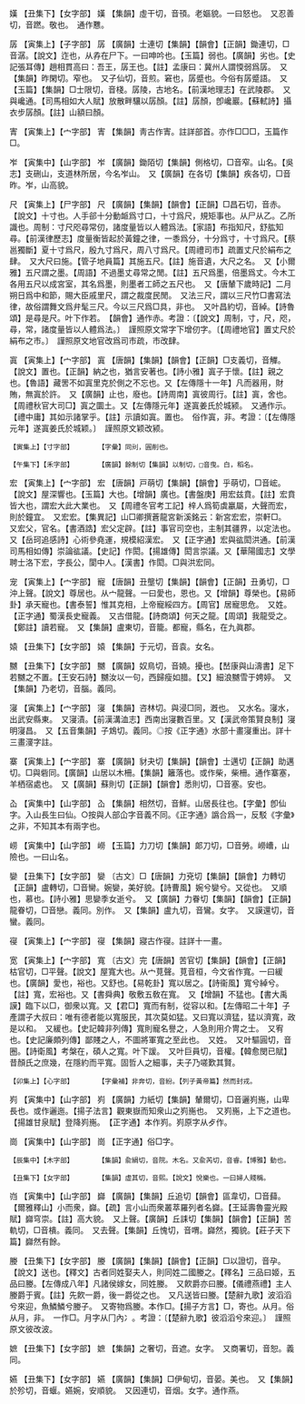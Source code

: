 <!-- { "loadSidebar": true } -->
嫨	【丑集下】【女字部】	嫨	【集韻】虛干切，音頇。老嫗貌。一曰怒也。　又忍善切，音蹨。敬也。　通作戁。

孱	【寅集上】【子字部】	孱	【廣韻】士連切【集韻】【韻會】【正韻】鋤連切，□音潺。【說文】迮也，从孨在尸下。一曰呻吟也。【玉篇】弱也。【廣韻】劣也。【史記張耳傳】趙相貫高曰：吾王，孱王也。【註】孟康曰：冀州人謂愞弱爲孱。　又【集韻】昨閑切。窄也。　又子仙切，音煎。窘也，孱蹙也。今俗有孱蹙語。　又【玉篇】【集韻】□士限切，音棧。孱陵，古地名。【前漢地理志】在武陵郡。　又與巉通。【司馬相如大人賦】放散畔驤以孱顏。【註】孱顏，卽巉巖。【蘇軾詩】攝衣步孱顏。【註】山額曰顏。

寈	【寅集上】【宀字部】	寈	【集韻】靑古作寈。註詳部首。亦作□□□，玉篇作□。

岝	【寅集中】【山字部】	岝	【廣韻】鋤陌切【集韻】側格切，□音窄。山名。【吳志】支硎山，支道林所居，今名岝山。　又【廣韻】在各切【集韻】疾各切，□音昨。岝，山高貌。

尺	【寅集上】【尸字部】	尺	【廣韻】【集韻】【韻會】【正韻】□昌石切，音赤。【說文】十寸也。人手郤十分動衇爲寸口，十寸爲尺，規矩事也。从尸从乙。乙所識也。周制：寸尺咫尋常仞，諸度量皆以人體爲法。【家語】布指知尺，舒肱知尋。【前漢律歷志】度量衡皆起於黃鐘之律，一黍爲分，十分爲寸，十寸爲尺。【蔡邕獨斷】夏十寸爲尺，殷九寸爲尺，周八寸爲尺。【周禮司市】疏置丈尺於絹布之肆。　又大尺曰施。【管子地員篇】其施五尺。【註】施音遺，大尺之名。　又【小爾雅】五尺謂之墨。【周語】不過墨丈尋常之閒。【註】五尺爲墨，倍墨爲丈。今木工各用五尺以成宮室，其名爲墨，則墨者工師之五尺也。　又【唐輦下歲時記】二月朔日爲中和節，賜大臣戚里尺，謂之裁度民閒。　又法三尺，謂以三尺竹□書寫法律，故俗謂舞文爲弁髦三尺。今以三尺爲□具，非也。　又叶昌約切，音綽。【詩魯頌】是尋是尺。叶下作若。　【韻會】通作赤。考證：〔【說文】周制，寸，尺，咫，尋，常，諸度量皆以人體爲法。〕　謹照原文常字下增仞字。〔【周禮地官】置丈尺於絹布之市。〕　謹照原文地官改爲司市疏，市改肆。 

寘	【寅集上】【宀字部】	寘	【唐韻】【集韻】【韻會】【正韻】□支義切，音觶。【說文】置也。【正韻】納之也，猶言安著也。【詩小雅】寘子于懷。【註】親之也。【魯語】藏罟不如寘里克於側之不忘也。又【左傳隱十一年】凡而器用，財賄，無寘於許。　又【廣韻】止也，廢也。【詩周南】寘彼周行。【註】寘，舍也。【周禮秋官大司□】寘之圜土。又【左傳隱元年】遂寘姜氏於城颍。　又通作示。【禮中庸】其如示諸掌乎。【註】示讀如寘。置也。　俗作寘，非。考證：〔【左傳隱元年】遂寘姜氏於城颖。〕　謹照原文颖改颍。 

	【寅集上】【寸字部】		【字彙】同刓，圓削也。

	【午集下】【禾字部】		【廣韻】餘制切【集韻】以制切，□音曳。白，稻名。

宏	【寅集上】【宀字部】	宏	【唐韻】戸萌切【集韻】【韻會】乎萌切，□音峵。【說文】屋深響也。【玉篇】大也。【增韻】廣也。【書盤庚】用宏兹賁。【註】宏賁皆大也，謂宏大此大業也。　又【周禮冬官考工記】梓人爲筍虡臝屬，大聲而宏，則於鐘宜。　又宏宏。【集異記】山□卿撰蒼龍宮新溪銘云：新宮宏宏，崇軒□。　又宏父，官名。【書酒誥】宏父定辟。【註】事官司空也，主制其疆界，以定法也。　又【岳珂追感詩】心術參堯運，規模紹漢宏。　又【正字通】宏與谹閎洪通。【前漢司馬相如傳】崇論谹議。【史記】作閎。【揚雄傳】閎言崇議。又【華陽國志】文學聘士洛下宏，字長公，閬中人。【漢書】作閎。□與洪宏同。

宠	【寅集上】【宀字部】	寵	【唐韻】丑壟切【集韻】【韻會】【正韻】丑勇切，□沖上聲。【說文】尊居也。从宀龍聲。一曰愛也，恩也。又【增韻】尊榮也。【易師卦】承天寵也。【書泰誓】惟其克相，上帝寵綏四方。【周官】居寵思危。　又姓。【正字通】蜀漢長史寵義。　又古借龍。【詩商頌】何天之龍。【周頌】我龍受之。【鄭註】讀若寵。　又【集韻】盧東切，音籠。都寵，縣名，在九眞郡。

媴	【丑集下】【女字部】	媴	【集韻】于元切，音袁。女名。

嬲	【丑集下】【女字部】	嬲	【廣韻】奴鳥切，音嬈。擾也。【嵆康與山濤書】足下若嬲之不置。【王安石詩】嬲汝以一句，西歸瘦如腊。【又】細浪嬲雪于娉婷。　又【集韻】乃老切，音腦。義同。

寖	【寅集上】【宀字部】	寖	【集韻】咨林切。與浸□同，漑也。　又水名。寖水，出武安縣東。　又寖漬。【前漢溝洫志】西南出寖數百里。又【漢武帝策賢良制】寖明寖昌。　又【五音集韻】子鴆切。義同。◎按《正字通》水部十畫寖重出。詳十三畫濅字註。

寨	【寅集上】【宀字部】	寨	【廣韻】豺夬切【集韻】【韻會】士邁切【正韻】助邁切。□與砦同。【廣韻】山居以木柵。【集韻】籬落也。或作柴，柴柵。通作寨塞，羊栖宿處也。　又【廣韻】蘇則切【正韻】【韻會】悉則切，□音塞。安也。

屳	【寅集中】【山字部】	屳	【集韻】相然切，音鮮。山居長往也。【字彙】卽仙字。入山長生曰仙。○按與人部仚字音義不同。《正字通》譌合爲一，反駁《字彙》之非，不知其本有兩字也。

崂	【寅集中】【山字部】	嶗	【玉篇】力刀切【集韻】郞刀切，□音勞。嶗嶆，山險也。一曰山名。

孌	【丑集下】【女字部】	孌	〔古文〕□【唐韻】力兗切【集韻】【韻會】力轉切【正韻】盧轉切，□音臠。婉孌，美好貌。【詩曹風】婉兮孌兮。又從也。　又順也，慕也。【詩小雅】思孌季女逝兮。　又【廣韻】力眷切【集韻】【韻會】【正韻】龍眷切，□音戀。義同。別作。　又【集韻】盧九切，音鸞。女字。　又謨還切，音蠻。義同。

寑	【寅集上】【宀字部】	寑	【集韻】寢古作寑。註詳十一畫。

宽	【寅集上】【宀字部】	寬	〔古文〕完【唐韻】苦官切【集韻】【韻會】【正韻】枯官切，□平聲。【說文】屋寬大也。从宀莧聲。莧音桓，今文省作寬。一曰緩也。【廣韻】愛也，裕也。又舒也。【易乾卦】寬以居之。【詩衞風】寬兮綽兮。【註】寬，宏裕也。又【書舜典】敬敷五敎在寬。　又【增韻】不猛也。【書大禹謨】臨下以□，御衆以寬。又【君□】寬而有制，從容以和。【左傳昭二十年】子產謂子大叔曰：唯有德者能以寬服民，其次莫如猛。又曰寬以濟猛，猛以濟寬，政是以和。　又緩也。【史記韓非列傳】寬則寵名譽之，人急則用介冑之士。　又宥也。【史記廉頗列傳】鄙賤之人，不圖將軍寬之至此也。　又姓。　又叶驅圓切，音圈。【詩衛風】考槃在，碩人之寬。叶下諼。　又叶巨員切，音權。【韓愈閔已賦】昔顏氏之庶幾，在隱約而平寬。固哲人之細事，夫子乃嗟歎其賢。

	【卯集上】【心字部】		【字彙補】非奔切，音紛。【列子黃帝篇】然而封戎。

峛	【寅集中】【山字部】	峛	【廣韻】力紙切【集韻】輦爾切，□音邐峛崺，山卑長也。或作邐迤。【揚子法言】觀東嶽而知衆山之峛崺也。　又峛崺，上下之道也。【揚雄甘泉賦】登降峛崺。　【正字通】本作峛。峛原字从歺作。

崗	【寅集中】【山字部】	崗	【正字通】俗□字。

	【辰集中】【木字部】		【集韻】兪絹切，音院。木名。又兪芮切，音睿。【博雅】動也。

	【丑集下】【女字部】		【集韻】虛其切，音熙。【說文】悅樂也。一曰婦人賤稱。

岿	【寅集中】【山字部】	巋	【廣韻】【集韻】丘追切【韻會】區韋切，□音蘬。【爾雅釋山】小而衆，巋。【疏】言小山而衆叢萃羅列者名巋。【王延壽魯靈光殿賦】巋穹崇。【註】高大貌。　又上聲。【廣韻】丘誄切【集韻】【韻會】【正韻】苦軌切，□音樻。義同。　又去聲。【集韻】丘愧切，音喟。巋然，獨貌。【莊子天下篇】巋然有餘。

媵	【丑集下】【女字部】	媵	【廣韻】【集韻】【韻會】【正韻】□以證切，音孕。【說文】送也。【釋文】古者同姓娶夫人，則同姓二國媵之。【釋名】三品曰姬，五品曰媵。【左傳成八年】凡諸侯嫁女，同姓媵。　又飮爵亦曰媵。【儀禮燕禮】主人媵爵于賓。【註】先飮一爵，後一爵從之也。　又凡送皆曰媵。【楚辭九歌】波滔滔兮來迎，魚鱗鱗兮媵子。　又寄物爲媵。本作□。【揚子方言】□，寄也。从月。俗从月，非。　一作□。月字从冂內冫。考證：〔【楚辭九歌】彼滔滔兮來迎。〕　謹照原文彼改波。  

嫬	【丑集下】【女字部】	嫬	【集韻】之奢切，音遮。女字。　又商署切，音恕。義同。

嬿	【丑集下】【女字部】	嬿	【廣韻】【集韻】□伊甸切，音晏。美也。　又【集韻】於殄切，音蝘。嬿婉，安順貌。　又因連切，音烟。女字。通作燕。

